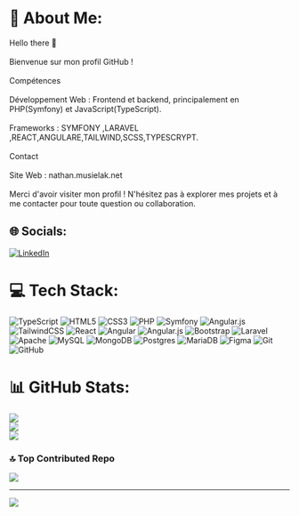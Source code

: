# 💫 About Me:
Hello there 👋<br><br>Bienvenue sur mon profil GitHub !<br><br>Compétences<br><br>Développement Web : Frontend et backend, principalement en PHP(Symfony) et JavaScript(TypeScript).<br><br>Frameworks : SYMFONY ,LARAVEL ,REACT,ANGULARE,TAILWIND,SCSS,TYPESCRYPT.<br><br>Contact<br><br>Site Web : nathan.musielak.net<br><br>Merci d'avoir visiter mon profil ! N'hésitez pas à explorer mes projets et à me contacter pour toute question ou collaboration.<br>


## 🌐 Socials:
[![LinkedIn](https://img.shields.io/badge/LinkedIn-%230077B5.svg?logo=linkedin&logoColor=white)](https://linkedin.com/in/NathanMusielak) 

# 💻 Tech Stack:
![TypeScript](https://img.shields.io/badge/typescript-%23007ACC.svg?style=flat&logo=typescript&logoColor=white) ![HTML5](https://img.shields.io/badge/html5-%23E34F26.svg?style=flat&logo=html5&logoColor=white) ![CSS3](https://img.shields.io/badge/css3-%231572B6.svg?style=flat&logo=css3&logoColor=white) ![PHP](https://img.shields.io/badge/php-%23777BB4.svg?style=flat&logo=php&logoColor=white) ![Symfony](https://img.shields.io/badge/symfony-%23000000.svg?style=flat&logo=symfony&logoColor=white) ![Angular.js](https://img.shields.io/badge/angular.js-%23E23237.svg?style=flat&logo=angularjs&logoColor=white) ![TailwindCSS](https://img.shields.io/badge/tailwindcss-%2338B2AC.svg?style=flat&logo=tailwind-css&logoColor=white) ![React](https://img.shields.io/badge/react-%2320232a.svg?style=flat&logo=react&logoColor=%2361DAFB) ![Angular](https://img.shields.io/badge/angular-%23DD0031.svg?style=flat&logo=angular&logoColor=white) ![Angular.js](https://img.shields.io/badge/angular.js-%23E23237.svg?style=flat&logo=angularjs&logoColor=white) ![Bootstrap](https://img.shields.io/badge/bootstrap-%238511FA.svg?style=flat&logo=bootstrap&logoColor=white) ![Laravel](https://img.shields.io/badge/laravel-%23FF2D20.svg?style=flat&logo=laravel&logoColor=white) ![Apache](https://img.shields.io/badge/apache-%23D42029.svg?style=flat&logo=apache&logoColor=white) ![MySQL](https://img.shields.io/badge/mysql-4479A1.svg?style=flat&logo=mysql&logoColor=white) ![MongoDB](https://img.shields.io/badge/MongoDB-%234ea94b.svg?style=flat&logo=mongodb&logoColor=white) ![Postgres](https://img.shields.io/badge/postgres-%23316192.svg?style=flat&logo=postgresql&logoColor=white) ![MariaDB](https://img.shields.io/badge/MariaDB-003545?style=flat&logo=mariadb&logoColor=white) ![Figma](https://img.shields.io/badge/figma-%23F24E1E.svg?style=flat&logo=figma&logoColor=white) ![Git](https://img.shields.io/badge/git-%23F05033.svg?style=flat&logo=git&logoColor=white) ![GitHub](https://img.shields.io/badge/github-%23121011.svg?style=flat&logo=github&logoColor=white)
# 📊 GitHub Stats:
![](https://github-readme-stats.vercel.app/api?username=Astrokke&theme=dark&hide_border=false&include_all_commits=true&count_private=true)<br/>
![](https://github-readme-streak-stats.herokuapp.com/?user=Astrokke&theme=dark&hide_border=false)<br/>
![](https://github-readme-stats.vercel.app/api/top-langs/?username=Astrokke&theme=dark&hide_border=false&include_all_commits=true&count_private=true&layout=compact)

### 🔝 Top Contributed Repo
![](https://github-contributor-stats.vercel.app/api?username=Astrokke&limit=5&theme=shadow_red&combine_all_yearly_contributions=true)

---
[![](https://visitcount.itsvg.in/api?id=Astrokke&icon=2&color=8)](https://visitcount.itsvg.in)

